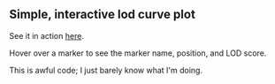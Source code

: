 Simple, interactive lod curve plot
----------------------------------------------------------------------

See it in action [here](http://www.biostat.wisc.edu/~kbroman/d3/lod_curve).

Hover over a marker to see the marker name, position, and LOD score.

This is awful code; I just barely know what I'm doing.
